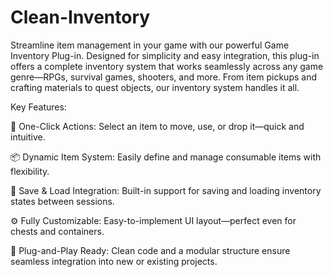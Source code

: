 # Clean-Inventory
Streamline item management in your game with our powerful Game Inventory Plug-in.
Designed for simplicity and easy integration, this plug-in offers a complete inventory system that works seamlessly across any game genre—RPGs, survival games, shooters, and more.
From item pickups and crafting materials to quest objects, our inventory system handles it all.


Key Features:

🔄 One-Click Actions: Select an item to move, use, or drop it—quick and intuitive.

📦 Dynamic Item System: Easily define and manage consumable items with flexibility.

🔐 Save & Load Integration: Built-in support for saving and loading inventory states between sessions.

⚙️ Fully Customizable: Easy-to-implement UI layout—perfect even for chests and containers.

🚀 Plug-and-Play Ready: Clean code and a modular structure ensure seamless integration into new or existing projects.

